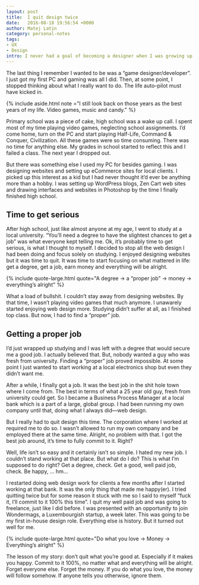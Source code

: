 ```yaml
---
layout: post
title:  I quit design twice
date:   2016-08-18 19:56:54 +0000
author: Matej Latin
category: personal-notes
tags:
- UX
- Design
intro: I never had a goal of becoming a designer when I was growing up. Like most young boys, I wanted to be a jet fighter pilot, a fireman, a police officer,… whatever I was most interested in at particular moment. 
---
```

The last thing I remember I wanted to be was a “game designer/developer”. I just got my first PC and gaming was all I did. Then, at some point, I stopped thinking about what I really want to do. The life auto–pilot must have kicked in.

{% include aside.html note ="I still look back on those years as the best years of my life. Video games, music and candy." %}

Primary school was a piece of cake, high school was a wake up call. I spent most of my time playing video games, neglecting school assignments. I’d come home, turn on the PC and start playing Half-Life, Command & Conquer, Civilization. All these games were so time consuming. There was no time for anything else. My grades in school started to reflect this and I failed a class. The next year I dropped out.

But there was something else I used my PC for besides gaming. I was designing websites and setting up eCommerce sites for local clients. I picked up this interest as a kid but I had never thought it’d ever be anything more than a hobby. I was setting up WordPress blogs, Zen Cart web sites and drawing interfaces and websites in Photoshop by the time I finally finished high school.

## Time to get serious
After high school, just like almost anyone at my age, I went to study at a local university. “You’ll need a degree to have the slightest chances to get a job” was what everyone kept telling me. Ok, it’s probably time to get serious, is what I thought to myself. I decided to stop all the web design I had been doing and focus solely on studying. I enjoyed designing websites but it was time to quit. It was time to start focusing on what mattered in life: get a degree, get a job, earn money and everything will be alright.

{% include quote-large.html quote="A degree → a “proper job” → money → everything’s alright" %}

What a load of bullshit. I couldn’t stay away from designing websites. By that time, I wasn’t playing video games that much anymore. I unawarely started enjoying web design more. Studying didn’t suffer at all, as I finished top class. But now, I had to find a “proper” job.

## Getting a proper job
I’d just wrapped up studying and I was left with a degree that would secure me a good job. I actually believed that. But, nobody wanted a guy who was fresh from university. Finding a “proper” job proved impossible. At some point I just wanted to start working at a local electronics shop but even they didn’t want me.

After a while, I finally got a job. It was the best job in the shit hole town where I come from. The best in terms of what a 25 year old guy, fresh from university could get. So I became a Business Process Manager at a local bank which is a part of a large, global group. I had been running my own company until that, doing what I always did—web design.

But I really had to quit design this time. The corporation where I worked at required me to do so. I wasn’t allowed to run my own company and be employed there at the same time. Alright, no problem with that. I got the best job around, it’s time to fully commit to it. Right?

Well, life isn’t so easy and it certainly isn’t so simple. I hated my new job. I couldn’t stand working at that place. But what do I do? This is what I’m supposed to do right? Get a degree, check. Get a good, well paid job, check. Be happy, … hm…

I restarted doing web design work for clients a few months after I started working at that bank. It was the only thing that made me happy(er). I tried quitting twice but for some reason it stuck with me so I said to myself “fuck it, I’ll commit to it 100% this time”. I quit my well paid job and was going to freelance, just like I did before. I was presented with an opportunity to join Wondermags, a Luxembourgish startup, a week later. This was going to be my first in-house design role. Everything else is history. But it turned out well for me.

{% include quote-large.html quote="Do what you love → Money → Everything’s alright" %}

The lesson of my story: don’t quit what you’re good at. Especially if it makes you happy. Commit to it 100%, no matter what and everything will be alright. Forget everyone else. Forget the money. If you do what you love, the money will follow somehow. If anyone tells you otherwise, ignore them.